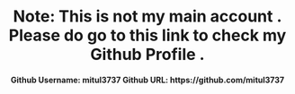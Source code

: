 
<h1 align="center">Note:  This is not my main account . Please do go to this link to check my Github Profile .</h1>
<h4 align="center">  Github Username: mitul3737 Github URL:  https://github.com/mitul3737 </h4>


